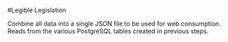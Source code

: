 #Legible Legislation

Combine all data into a single JSON file to be used for web consumption. Reads from the various PostgreSQL tables created in previous steps.


